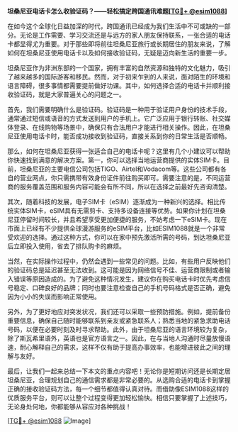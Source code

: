 **坦桑尼亚电话卡怎么收验证码？——轻松搞定跨国通讯难题[[TG💪+ @esim1088](https://t.me/s/esim1088)]**

在如今这个全球化日益加深的时代，跨国通讯已经成为我们生活中不可或缺的一部分。无论是工作需要、学习交流还是与远方的家人朋友保持联系，一张合适的电话卡都显得尤为重要。对于那些即将前往坦桑尼亚旅行或长期居住的朋友来说，了解如何在坦桑尼亚使用电话卡以及如何接收验证码，无疑是迈向新生活的重要一步。

坦桑尼亚作为非洲东部的一个国家，拥有丰富的自然资源和独特的文化魅力，吸引了越来越多的国际游客和移民。然而，对于初来乍到的人来说，面对陌生的环境和语言障碍，很多事情都需要提前做好功课。其中，如何选择合适的电话卡并顺利接收验证码，就是大家普遍关心的问题之一。

首先，我们需要明确什么是验证码。验证码是一种用于验证用户身份的技术手段，通常通过短信或语音的方式发送到用户的手机上。它广泛应用于银行转账、社交媒体登录、在线购物等场景中，确保只有合法用户才能进行相关操作。因此，在坦桑尼亚使用电话卡时，能否成功接收到验证码，直接关系到你的日常生活是否顺畅。

那么，如何在坦桑尼亚获得一张适合自己的电话卡呢？这里有几个小建议可以帮助你快速找到满意的解决方案。第一，你可以选择当地运营商提供的实体SIM卡。目前，坦桑尼亚的主要电信公司包括TIGO、Airtel和Vodacom等。这些公司都有各自的营业网点，你只需携带有效身份证件前往购买即可。需要注意的是，不同运营商的服务覆盖范围和服务内容可能会有所不同，所以在选择之前最好先咨询清楚。

其次，随着科技的发展，电子SIM卡（eSIM）逐渐成为一种新兴的选择。相比传统实体SIM卡，eSIM具有无需剪卡、支持多设备连接等优势。如果你计划在坦桑尼亚停留时间较长，并且希望享受更加便捷的服务，不妨考虑一下eSIM卡。现在市面上已经有不少提供全球漫游服务的eSIM平台，比如ESIM1088就是一个非常受欢迎的选择。通过这种方式，你可以在家中预先激活所需的号码，到达坦桑尼亚后立即投入使用，省去了排队购卡的麻烦。

当然，在实际操作过程中，仍然会遇到一些常见的问题。比如，有些用户反映他们的验证码总是延迟甚至无法收到。这可能是因为网络信号不佳、运营商限制或者输入错误等原因造成的。为了避免这种情况发生，建议你在购买电话卡时优先考虑信号稳定、口碑良好的品牌；同时也要注意检查自己的手机号码格式是否正确，避免因为小小的失误而影响正常使用。

另外，为了更好地应对突发状况，我们还可以采取一些预防措施。例如，提前备份重要信息，确保自己随时能够联系到亲友或紧急联系人；熟悉当地的紧急求助电话号码，以便在必要时刻及时寻求帮助。此外，由于坦桑尼亚的语言环境较为复杂，除了斯瓦希里语外，英语也是官方语言之一。因此，在与当地人沟通时尽量放慢语速，耐心解释自己的需求，这样不仅有助于提高办事效率，也能增进彼此之间的理解与友好。

最后，让我们一起来总结一下本文的重点内容吧！无论你是短期访问还是长期定居坦桑尼亚，合理规划自己的通信需求都是非常必要的。从选购合适的电话卡到掌握正确的接收验证码方法，每一个细节都值得认真对待。而借助像ESIM1088这样的优质服务平台，则可以让整个过程变得更加轻松愉快。相信只要掌握了上述技巧，无论身处何地，你都能够从容应对各种挑战！

[[TG💪+ @esim1088](https://t.me/s/esim1088) ![Image](https://i.postimg.cc/4NQfJmqS/Snipaste-2025-05-13-00-14-12.png)]
